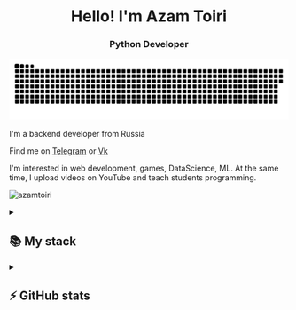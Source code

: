 <h1 align="center">Hello! I'm Azam Toiri</h1>
<h3 align="center">Python Developer</h3>

<p align="center">
    <img width="600" src="assets/github-snake.svg" alt="snake"/>
</p>

I'm a backend developer from Russia

Find me on [Telegram](https://t.me/azamtoiri_work) or [Vk](https://vk.com/azamtoiri)

I'm interested in web development, games, DataScience, ML.
At the same time, I upload videos on YouTube and teach students programming.

<p>
    <img src="https://komarev.com/ghpvc/?username=azamtoiri&label=Profile%20views&color=9834eb&style=flat" alt="azamtoiri" />
</p>

<details align="left">
  <summary><h2><b>📚 My stack</b></h2></summary>
  <p>
    <h3>Langs</h3>
    <img src="https://skillicons.dev/icons?i=cs,cpp,py,java,html,css,postgres,sqlite&perline=7" />
    <h3>Frameworks / Tools</h3>
    <img src="https://skillicons.dev/icons?i=unity,linux,django,docker,git,bootstrap&perline=7" />
    <h3>Software</h3>
    <img src="https://skillicons.dev/icons?i=visualstudio,idea,postman,powershell,vscode,&perline=7" />
    <br>
  </p>
</details>

<details align="left">
  <summary><h2><b>⚡ GitHub stats</b></h2></summary>
<p>
    <img src="https://github-readme-stats.vercel.app/api/top-langs/?username=BaggerFast&theme=dracula&layout=compact&hide_border=true&bg_color=00000000" />
    <br>
    <img src="https://github-readme-stats.vercel.app/api?username=azamtoiri&count_private=true&show_icons=true&theme=dracula&hide_border=true&bg_color=00000000" />
    <br>
    <img align="middle" src="https://metrics.lecoq.io/azamtoiri" />
</p>
</details>
